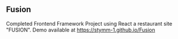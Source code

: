 ## Fusion
Completed Frontend Framework Project using React
 a restaurant site
 "FUSION".
Demo available at 
https://stymm-1.github.io/Fusion